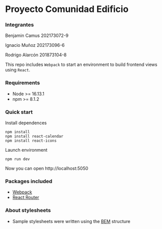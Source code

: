 # Proyecto Comunidad Edificio
### Integrantes

Benjamin Camus 202173072-9 

Ignacio Muñoz 202173096-6 

Rodrigo Alarcón 201873104-8 


This repo includes `Webpack` to start an environment to build frontend views using `React`.

### Requirements

- Node >= 16.13.1
- npm >= 8.1.2

### Quick start

Install dependences

```
npm install
npm install react-calendar
npm install react-icons
```

Launch environment

```
npm run dev
```

Now you can open http://localhost:5050

### Packages included

- [Webpack](https://webpack.js.org/)
- [React Router](https://reactrouter.com/en/main)

### About stylesheets

- Sample stylesheets were written using the [BEM](https://getbem.com/) structure
